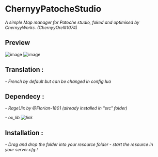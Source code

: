 # ChernyyPatocheStudio
*A simple Map manager for Patoche studio, foked and optimised by ChernyyWorks. (ChernyyOrel#1074)*

## Preview

![image](https://user-images.githubusercontent.com/92865037/211126863-2a04ff40-7c03-40f0-98e1-683236ceaf62.png)
![image](https://user-images.githubusercontent.com/92865037/211126992-ed0b6307-6359-4434-99a4-e076bcc186fe.png)

## Translation :
*- French by default but can be changed in config.lua*

## Dependecy :
*- RageUix by @Florian-1801 (already installed in "src" folder)*

*- ox_lib ![link](https://github.com/overextended/ox_lib)*

## Installation :
*- Drag and drop the folder into your resource folder*
*- start the resource in your server.cfg !*
